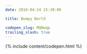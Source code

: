 ```yaml
---
date: 2018-04-24 15:30:00

title: Bumpy World

codepen_slug: MQNwqp
trailing_slash: true
---
```



{% include content/codepen.html %}
